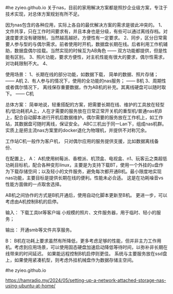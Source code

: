#he zyieo.github.io
关于nas，目前的家用解决方案都是照抄企业级方案，专注于技术实现，对总体方案规划有所不足。


因为nas包含的各种应用，实际上各自的最优解决方案的需求是彼此冲突的。
1、文件共享，只在工作时间要求有，并且本身也是分级，有些可以通过离线存档。对速度要求没有硬限制，当然越高越好。方便性有一定要求。
2、同步，区分日常需要人参与型的与偶尔需求。前者使用时开机，数据盘长期在线。后者利用工作机辅助，数据盘偶尔挂载。当然实现的时候互为AB角色 —— 双方功能都提供，但是性能有区别。
3、照片功能，要求方便性，对主机性能有很大的要求，偶尔性需求，对功耗限制不大。
4、


使用场景：
1、长期在线的部分功能，如数据下载， 简单的数据、照片存储； —— A机
2、有人参与的情况下，使用的全功能的nas服务； —— B机
3、周期性或者偶尔情况下， 离线保存重要数据，作为AB机的补充。其离线硬盘可以随时取下。 —— C机

总体方案：
简单地说，轻重搭配的方案，把需要长期在线、维护的工具放在轻型机/低功耗机A上，人在才需要的服务放在日常正常开关机的重型机/普通nas机B上，配合自动脚本进行开机后数据维护。偶尔需要的服务放在工作机上，如工作站，其数据盘可随时离线，保证安全。
ABC三机出于同一Lan下，组成nas机群。
实质上是把主流nas方案里的docker退化为物理机，并提供不对称冗余。

工作站C机一般作为客户机， 只对偶尔应用的服务提供支援，比如数据离线备份、

在配置上，
A： A机使用树莓派、香橙派、机顶盒、电视盒、n1、玩客云之类超低功耗目标机，配合各种变形linux，主要是为支持下载BT，使用一个外挂的u盘作为下载存储空间；以及轻小的文件服务，避免每次都开通B机。最小限度地实现nas功能，主要目标是提供长期在线的便利。性能未必合适。
这是在功耗噪音vs性能方面做的一点取舍选择。

AB机之间协作的方式是B机开通后，使用自动化脚本更新至B机。
更进一步，可以考虑由A机控制B机的启停。

输入：
下载工具bt等客户端
小规模的照片、文件服务器，用于临时、轻小的服务；


输出：
开通smb等文件共享服务。

B：
B机在功耗上要求虽然有所降低，更多考虑足够的性能，但并非主力工作用机。考虑到应用场景，可以使用固态硬盘加速启动降低等待时间，以弥补非长期在线带来的时间延迟。
如果能远程控制B机启停则更佳。
系统与主要服务放在ssd盘上，如果使用紧凑机型，则考虑外挂机械盘作为数据存储主空间。

#he zyieo.github.io

https://hamradio.my/2024/05/setting-up-a-network-attached-storage-nas-using-ubuntu-at-home/


